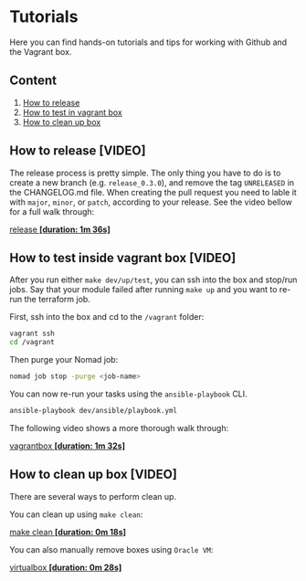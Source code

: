 # Tutorials
Here you can find hands-on tutorials and tips for working with Github and the Vagrant box.

## Content
1. [How to release](#how-to-release-video)
2. [How to test in vagrant box](#how-to-test-in-vagrant-box-video)
3. [How to clean up box](#how-to-clean-up-box-video)

## How to release [VIDEO]
The release process is pretty simple. The only thing you have to do is to create a new branch (e.g. `release_0.3.0`),
and remove the tag `UNRELEASED` in the CHANGELOG.md file.
When creating the pull request you need to lable it with `major`, `minor`, or `patch`, according to your release.
See the video bellow for a full walk through:

[release  **[duration: 1m 36s]**](https://youtu.be/6OHKloM-rL4)

## How to test inside vagrant box [VIDEO]
After you run either `make dev/up/test`, you can ssh into the box and stop/run jobs.
Say that your module failed after running `make up` and you want to re-run the terraform job.

First, ssh into the box and cd to the `/vagrant` folder:
```sh
vagrant ssh
cd /vagrant
```
Then purge your Nomad job:
```sh
nomad job stop -purge <job-name>
````
You can now re-run your tasks using the `ansible-playbook` CLI.
```sh
ansible-playbook dev/ansible/playbook.yml
```

The following video shows a more thorough walk through:

[vagrantbox **[duration: 1m 32s]**](https://youtu.be/NrgmpUjTdRE)

## How to clean up box [VIDEO]
There are several ways to perform clean up.

You can clean up using `make clean`:

[make clean **[duration: 0m 18s]**](https://youtu.be/Qh175wWP6F8)

You can also manually remove boxes using `Oracle VM`:

[virtualbox **[duration: 0m 28s]**](https://youtu.be/8DbcfoIdbtg)
